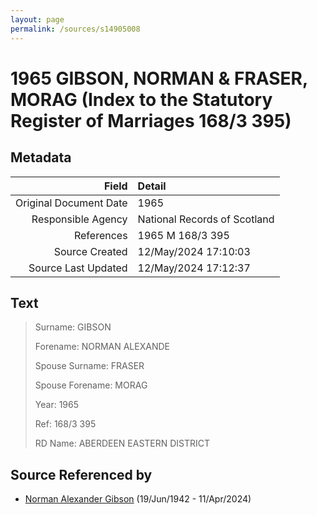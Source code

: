 ```yaml
---
layout: page
permalink: /sources/s14905008
---
```


# 1965 GIBSON, NORMAN & FRASER, MORAG (Index to the Statutory Register of Marriages 168/3 395)

## Metadata

Field | Detail
---:|:---
Original Document Date | 1965
Responsible Agency | National Records of Scotland
References | 1965 M 168/3 395
Source Created | 12/May/2024 17:10:03
Source Last Updated | 12/May/2024 17:12:37

## Text

> Surname: GIBSON
>
> Forename: NORMAN ALEXANDE
>
> Spouse Surname: FRASER
>
> Spouse Forename: MORAG
>
> Year: 1965
>
> Ref: 168/3 395
>
> RD Name: ABERDEEN EASTERN DISTRICT
>

## Source Referenced by

* [Norman Alexander Gibson](../people/@86606770@-norman-alexander-gibson-b1942-6-19-d2024-4-11.md) (19/Jun/1942 - 11/Apr/2024)
